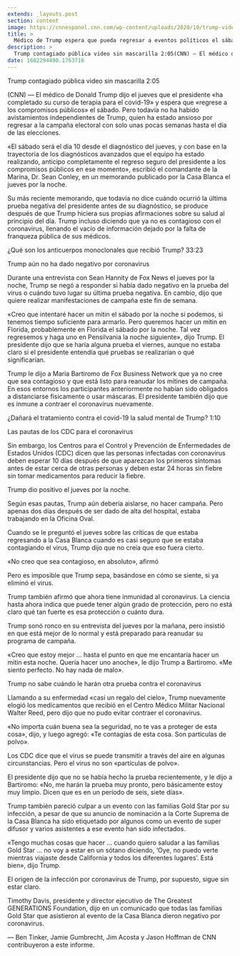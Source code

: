```yaml
--- 
extends: _layouts.post 
section: content 
image: https://cnnespanol.cnn.com/wp-content/uploads/2020/10/trump-video-tratamientos-e1602275151617.jpg?quality=100&strip=info 
title: > 
  Médico de Trump espera que pueda regresar a eventos políticos el sábado 
description: > 
  Trump contagiado pública video sin mascarilla 2:05(CNN) — El médico de Donald Trump dijo el jueves que el presidente «ha completado su curso de terapia para el covid-19» y espera que «regrese a los compromisos públicos» el sábado.«Creo que intentaré hacer un mitin el sábado por la noche si podemos, si tenemos tiempo suficiente para armarlo.El presidente dijo que se haría alguna prueba el viernes, aunque no estaba claro si el presidente entendía qué pruebas se realizarían o qué significarían.«No creo que sea contagioso, en absoluto», afirmóPero es imposible que Trump sepa, basándose en cómo se siente, si ya eliminó el virus.«Creo que estoy mejor … hasta el punto en que me encantaría hacer un mitin esta noche. 
date: 1602294490.1763716 
--- 
```

Trump contagiado pública video sin mascarilla 2:05

(CNN) — El médico de Donald Trump dijo el jueves que el presidente «ha completado su curso de terapia para el covid-19» y espera que «regrese a los compromisos públicos» el sábado. Pero todavía no ha habido avistamientos independientes de Trump, quien ha estado ansioso por regresar a la campaña electoral con solo unas pocas semanas hasta el día de las elecciones.

«El sábado será el día 10 desde el diagnóstico del jueves, y con base en la trayectoria de los diagnósticos avanzados que el equipo ha estado realizando, anticipo completamente el regreso seguro del presidente a los compromisos públicos en ese momento», escribió el comandante de la Marina, Dr. Sean Conley, en un memorando publicado por la Casa Blanca el jueves por la noche.

Su más reciente memorando, que todavía no dice cuándo ocurrió la última prueba negativa del presidente antes de su diagnóstico, se produce después de que Trump hiciera sus propias afirmaciones sobre su salud al principio del día. Trump incluso diciendo que ya no es contagioso con el coronavirus, llenando el vacío de información dejado por la falta de franqueza pública de sus médicos.

¿Qué son los anticuerpos monoclonales que recibió Trump? 33:23

Trump aún no ha dado negativo por coronavirus

Durante una entrevista con Sean Hannity de Fox News el jueves por la noche, Trump se negó a responder si había dado negativo en la prueba del virus o cuándo tuvo lugar su última prueba negativa. En cambio, dijo que quiere realizar manifestaciones de campaña este fin de semana.

«Creo que intentaré hacer un mitin el sábado por la noche si podemos, si tenemos tiempo suficiente para armarlo. Pero queremos hacer un mitin en Florida, probablemente en Florida el sábado por la noche. Tal vez regresemos y haga uno en Pensilvania la noche siguiente», dijo Trump. El presidente dijo que se haría alguna prueba el viernes, aunque no estaba claro si el presidente entendía qué pruebas se realizarían o qué significarían.

Trump le dijo a Maria Bartiromo de Fox Business Network que ya no cree que sea contagioso y que está listo para reanudar los mítines de campaña. En esos entornos los participantes anteriormente no habían sido obligados a distanciarse físicamente o usar máscaras. El presidente también dijo que es inmune a contraer el coronavirus nuevamente.

¿Dañará el tratamiento contra el covid-19 la salud mental de Trump? 1:10

Las pautas de los CDC para el coronavirus

Sin embargo, los Centros para el Control y Prevención de Enfermedades de Estados Unidos (CDC) dicen que las personas infectadas con coronavirus deben esperar 10 días después de que aparezcan los primeros síntomas antes de estar cerca de otras personas y deben estar 24 horas sin fiebre sin tomar medicamentos para reducir la fiebre.

Trump dio positivo el jueves por la noche.

Según esas pautas, Trump aún debería aislarse, no hacer campaña. Pero apenas dos días después de ser dado de alta del hospital, estaba trabajando en la Oficina Oval.

Cuando se le preguntó el jueves sobre las críticas de que estaba regresando a la Casa Blanca cuando es casi seguro que se estaba contagiando el virus, Trump dijo que no creía que eso fuera cierto.

«No creo que sea contagioso, en absoluto», afirmó

Pero es imposible que Trump sepa, basándose en cómo se siente, si ya eliminó el virus.

Trump también afirmó que ahora tiene inmunidad al coronavirus. La ciencia hasta ahora indica que puede tener algún grado de protección, pero no está claro qué tan fuerte es esa protección o cuánto dura.

Trump sonó ronco en su entrevista del jueves por la mañana, pero insistió en que está mejor de lo normal y está preparado para reanudar su programa de campaña.

«Creo que estoy mejor … hasta el punto en que me encantaría hacer un mitin esta noche. Quería hacer uno anoche», le dijo Trump a Bartiromo. «Me siento perfecto. No hay nada de malo».

Trump no sabe cuándo le harán otra prueba contra el coronavirus

Llamando a su enfermedad «casi un regalo del cielo», Trump nuevamente elogió los medicamentos que recibió en el Centro Médico Militar Nacional Walter Reed, pero dijo que no pudo evitar contraer el coronavirus.

«No importa cuán buena sea la seguridad, no te vas a proteger de esta cosa», dijo, y luego agregó: «Te contagias de esta cosa. Son partículas de polvo».

Los CDC dice que el virus se puede transmitir a través del aire en algunas circunstancias. Pero el virus no son «partículas de polvo».

El presidente dijo que no se había hecho la prueba recientemente, y le dijo a Bartiromo: «No, me harán la prueba muy pronto, pero básicamente estoy muy limpio. Dicen que es en un período de seis, siete días».

Trump también pareció culpar a un evento con las familias Gold Star por su infección, a pesar de que su anuncio de nominación a la Corte Suprema de la Casa Blanca ha sido etiquetado por algunos como un evento de super difusor y varios asistentes a ese evento han sido infectados.

«Tengo muchas cosas que hacer … cuando quiero saludar a las familias Gold Star … no voy a estar en un sótano diciendo, ‘Oye, no puedo verte mientras viajaste desde California y todos los diferentes lugares’. Está bien», dijo Trump.

El origen de la infección por coronavirus de Trump, por supuesto, sigue sin estar claro.

Timothy Davis, presidente y director ejecutivo de The Greatest GENERATIONS Foundation, dijo en un comunicado que todas las familias Gold Star que asistieron al evento de la Casa Blanca dieron negativo por coronavirus.

— Ben Tinker, Jamie Gumbrecht, Jim Acosta y Jason Hoffman de CNN contribuyeron a este informe.